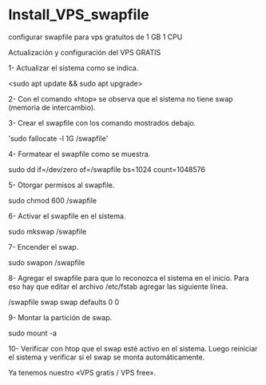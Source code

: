 # Install_VPS_swapfile
configurar swapfile para vps gratuitos de 1 GB  1 CPU 

Actualización y configuración del VPS GRATIS

1- Actualizar el sistema como se indica.

<sudo apt update && sudo apt upgrade>

2- Con el comando «htop» se observa que el sistema no tiene swap (memoria de intercambio).

3- Crear el swapfile con los comando mostrados debajo.

'sudo fallocate -l 1G /swapfile'

4- Formatear el swapfile como se muestra.

sudo dd if=/dev/zero of=/swapfile bs=1024 count=1048576

5- Otorgar permisos al swapfile.

sudo chmod 600 /swapfile

6- Activar el swapfile en el sistema.

sudo mkswap /swapfile

7- Encender el swap.

sudo swapon /swapfile

8- Agregar el swapfile para que lo reconozca el sistema en el inicio. Para eso hay que editar el archivo /etc/fstab agregar las siguiente línea.

/swapfile swap swap defaults 0 0

9- Montar la partición de swap.

sudo mount -a

10- Verificar con htop que el swap esté activo en el sistema. Luego reiniciar el sistema y verificar si el swap se monta automáticamente.

Ya tenemos nuestro «VPS gratis / VPS free».
